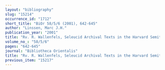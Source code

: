 ```yaml
---
layout: "bibliography"
slug: "15214"
occurrence_id: "1712"
short_title: "BiOr 58/5/6 (2001), 642-645"
author: "Linssen, Marc J.H."
publication_year: "2001"
title: "Rv. R. Wallenfels, Seleucid Archival Texts in the Harvard Semitic Museum. Text Editions and Catalogue Raisonné of the Seal Impressions"
volume_no_: "58/5/6"
pages: "642-645"
journal: "Bibliotheca Orientalis"
title: "Rv. R. Wallenfels, Seleucid Archival Texts in the Harvard Semitic Museum. Text Editions and Catalogue Raisonné of the Seal Impressions"
previous_item: "15217"
---
```

